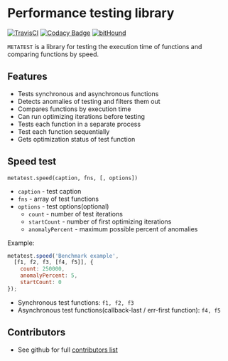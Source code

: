 # Performance testing library

[![TravisCI](https://travis-ci.org/bugagashenkj/metatest.svg?branch=master)](https://travis-ci.org/bugagashenkj/metatest)
[![Codacy Badge](https://api.codacy.com/project/badge/Grade/79d81f700ad441568d1dc6cca687ea77)](https://www.codacy.com/app/bugagashenkj/metatest)
[![bitHound](https://www.bithound.io/github/bugagashenkj/metatest/badges/score.svg)](https://www.bithound.io/github/bugagashenkj/metatest)

`METATEST` is a library for testing the execution time of functions and comparing functions by speed.

## Features

  - Tests synchronous and asynchronous functions
  - Detects anomalies of testing and filters them out
  - Compares functions by execution time
  - Can run optimizing iterations before testing
  - Tests each function in a separate process
  - Test each function sequentially
  - Gets optimization status of test function

## Speed test
`metatest.speed(caption, fns, [, options])`
- `caption` - test caption
- `fns` - array of test functions
- `options` - test options(optional)
  - `count` - number of test iterations
  - `startCount` - number of first optimizing iterations
  - `anomalyPercent` - maximum possible percent of anomalies

Example:

```JavaScript
metatest.speed('Benchmark example',
  [f1, f2, f3, [f4, f5]], {
    count: 250000,
    anomalyPercent: 5,
    startCount: 0
});

```
- Synchronous test functions: `f1, f2, f3`
- Asynchronous test functions(callback-last / err-first function): `f4, f5`

## Contributors
  - See github for full [contributors list](https://github.com/bugagashenkj/metatest/graphs/contributors)